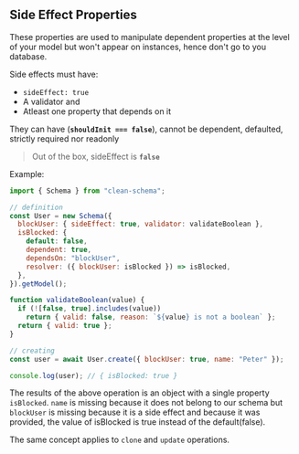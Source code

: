 ## Side Effect Properties

These properties are used to manipulate dependent properties at the level of your model but won't appear on instances, hence don't go to you database.

Side effects must have:

- `sideEffect: true`
- A validator and
- Atleast one property that depends on it

They can have (**`shouldInit === false`**), cannot be dependent, defaulted, strictly required nor readonly

> Out of the box, sideEffect is **`false`**

Example:

```js
import { Schema } from "clean-schema";

// definition
const User = new Schema({
  blockUser: { sideEffect: true, validator: validateBoolean },
  isBlocked: {
    default: false,
    dependent: true,
    dependsOn: "blockUser",
    resolver: ({ blockUser: isBlocked }) => isBlocked,
  },
}).getModel();

function validateBoolean(value) {
  if (![false, true].includes(value))
    return { valid: false, reason: `${value} is not a boolean` };
  return { valid: true };
}

// creating
const user = await User.create({ blockUser: true, name: "Peter" });

console.log(user); // { isBlocked: true }
```

The results of the above operation is an object with a single property `isBlocked`. `name` is missing because it does not belong to our schema but `blockUser` is missing because it is a side effect and because it was provided, the value of isBlocked is true instead of the default(false).

The same concept applies to `clone` and `update` operations.
